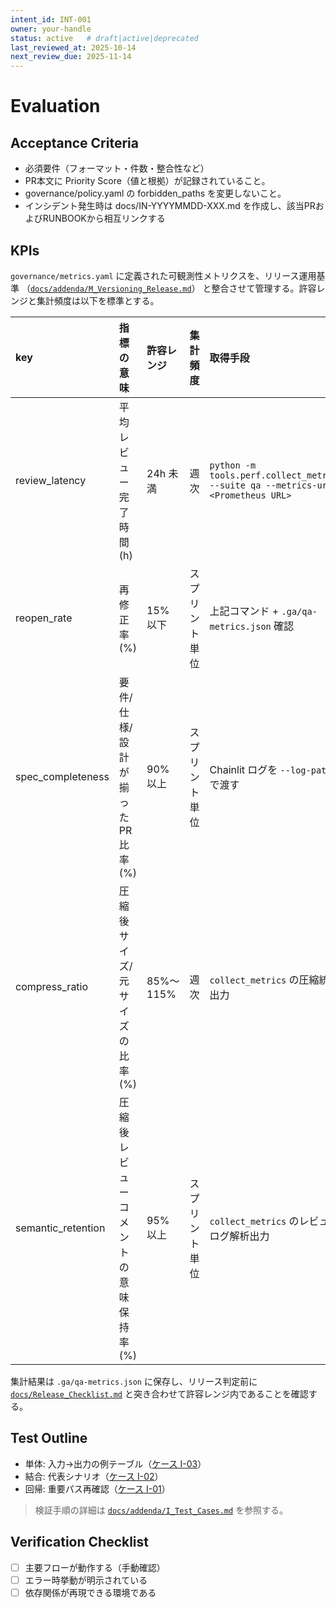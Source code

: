 ```yaml
---
intent_id: INT-001
owner: your-handle
status: active   # draft|active|deprecated
last_reviewed_at: 2025-10-14
next_review_due: 2025-11-14
---
```


# Evaluation

## Acceptance Criteria

- 必須要件（フォーマット・件数・整合性など）
- PR本文に Priority Score（値と根拠）が記録されていること。
- governance/policy.yaml の forbidden_paths を変更しないこと。
- インシデント発生時は docs/IN-YYYYMMDD-XXX.md を作成し、該当PRおよびRUNBOOKから相互リンクする

## KPIs

`governance/metrics.yaml` に定義された可観測性メトリクスを、リリース運用基準
（[`docs/addenda/M_Versioning_Release.md`](docs/addenda/M_Versioning_Release.md)）
と整合させて管理する。許容レンジと集計頻度は以下を標準とする。

| key | 指標の意味 | 許容レンジ | 集計頻度 | 取得手段 |
| :-- | :-- | :-- | :-- | :-- |
| review_latency | 平均レビュー完了時間(h) | 24h 未満 | 週次 | `python -m tools.perf.collect_metrics --suite qa --metrics-url <Prometheus URL>` |
| reopen_rate | 再修正率(%) | 15% 以下 | スプリント単位 | 上記コマンド + `.ga/qa-metrics.json` 確認 |
| spec_completeness | 要件/仕様/設計が揃った PR 比率(%) | 90% 以上 | スプリント単位 | Chainlit ログを `--log-path` で渡す |
| compress_ratio | 圧縮後サイズ/元サイズの比率(%) | 85%〜115% | 週次 | `collect_metrics` の圧縮統計出力 |
| semantic_retention | 圧縮後レビューコメントの意味保持率(%) | 95% 以上 | スプリント単位 | `collect_metrics` のレビューログ解析出力 |

集計結果は `.ga/qa-metrics.json` に保存し、リリース判定前に
[`docs/Release_Checklist.md`](docs/Release_Checklist.md) と突き合わせて許容レンジ内であることを確認する。

## Test Outline

- 単体: 入力→出力の例テーブル（[ケース I-03](docs/addenda/I_Test_Cases.md#i-03-task-seed-tdd-例)）
- 結合: 代表シナリオ（[ケース I-02](docs/addenda/I_Test_Cases.md#i-02-birdseye-再生成確認)）
- 回帰: 重要パス再確認（[ケース I-01](docs/addenda/I_Test_Cases.md#i-01-チェックリスト突合)）

> 検証手順の詳細は [`docs/addenda/I_Test_Cases.md`](docs/addenda/I_Test_Cases.md) を参照する。

## Verification Checklist

- [ ] 主要フローが動作する（手動確認）
- [ ] エラー時挙動が明示されている
- [ ] 依存関係が再現できる環境である
